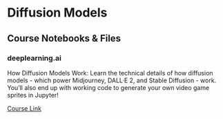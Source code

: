 # Diffusion Models
## Course Notebooks & Files
### deeplearning.ai

How Diffusion Models Work: Learn the technical details of how diffusion models - which power Midjourney, DALL·E 2, and Stable Diffusion - work. You’ll also end up with working code to generate your own video game sprites in Jupyter! 

[Course Link](https://learn.deeplearning.ai/diffusion-models)

